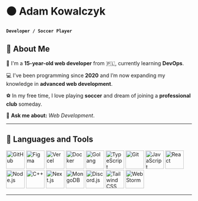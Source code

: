 # ⚫ Adam Kowalczyk

**`Developer / Soccer Player`**

## 💫 About Me  
👋 I'm a **15-year-old web developer** from 🇵🇱, currently learning **DevOps**.

💻 I’ve been programming since **2020** and I’m now expanding my knowledge in **advanced web development**.

⚽ In my free time, I love playing **soccer** and dream of joining a **professional club** someday.

💬 **Ask me about:** *Web Development*.

---

## 🧰 Languages and Tools

<p align="left">
  <a href="https://github.com" target="_blank"><img src="https://skillicons.dev/icons?i=github&theme=dark" width="50" height="50" alt="GitHub" /></a>
  <a href="https://www.figma.com" target="_blank"><img src="https://skillicons.dev/icons?i=figma&theme=dark" width="50" height="50" alt="Figma" /></a>
  <a href="https://vercel.com" target="_blank"><img src="https://skillicons.dev/icons?i=vercel&theme=dark" width="50" height="50" alt="Vercel" /></a>
  <a href="https://www.docker.com" target="_blank"><img src="https://skillicons.dev/icons?i=docker&theme=dark" width="50" height="50" alt="Docker" /></a>
  <a href="https://go.dev" target="_blank"><img src="https://skillicons.dev/icons?i=go&theme=dark" width="50" height="50" alt="Golang" /></a>
  <a href="https://www.typescriptlang.org" target="_blank"><img src="https://skillicons.dev/icons?i=typescript&theme=dark" width="50" height="50" alt="TypeScript" /></a>
  <a href="https://git-scm.com" target="_blank"><img src="https://skillicons.dev/icons?i=git&theme=dark" width="50" height="50" alt="Git" /></a>
  <a href="https://developer.mozilla.org/en-US/docs/Web/JavaScript" target="_blank"><img src="https://skillicons.dev/icons?i=javascript&theme=dark" width="50" height="50" alt="JavaScript" /></a>
  <a href="https://reactjs.org" target="_blank"><img src="https://skillicons.dev/icons?i=react&theme=dark" width="50" height="50" alt="React" /></a>
  <a href="https://nodejs.org" target="_blank"><img src="https://skillicons.dev/icons?i=nodejs&theme=dark" width="50" height="50" alt="Node.js" /></a>
  <a href="https://isocpp.org" target="_blank"><img src="https://skillicons.dev/icons?i=cpp&theme=dark" width="50" height="50" alt="C++" /></a>
  <a href="https://nextjs.org" target="_blank"><img src="https://skillicons.dev/icons?i=nextjs&theme=dark" width="50" height="50" alt="Next.js" /></a>
  <a href="https://mongodb.com" target="_blank"><img src="https://skillicons.dev/icons?i=mongodb&theme=dark" width="50" height="50" alt="MongoDB" /></a>
  <a href="https://discord.js.org" target="_blank"><img src="https://skillicons.dev/icons?i=discordjs&theme=dark" width="50" height="50" alt="Discord.js" /></a>
  <a href="https://tailwindcss.com" target="_blank"><img src="https://skillicons.dev/icons?i=tailwindcss&theme=dark" width="50" height="50" alt="Tailwind CSS" /></a>
  <a href="https://www.jetbrains.com/webstorm/" target="_blank"><img src="https://skillicons.dev/icons?i=webstorm&theme=dark" width="50" height="50" alt="WebStorm" /></a>
</p>

---
